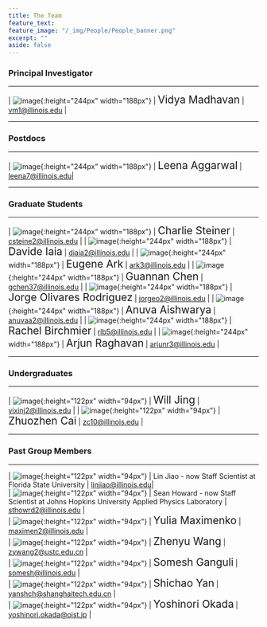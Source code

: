 ```yaml
---
title: The Team
feature_text:
feature_image: "/_img/People/People_banner.png"
excerpt: ""
aside: false
---
```


### Principal Investigator
---

| ![image](/_img/People/Vidya.png "Vidya Madhavan"){:height="244px" width="188px"} |  <span style="font-size:1.5em">Vidya Madhavan</span> | <vm1@illinois.edu> |

---

### Postdocs
---

| ![image](/_img/People/Leena.png "Leena Aggarwal"){:height="244px" width="188px"} |  <span style="font-size:1.5em">Leena Aggarwal</span> | <leena7@illinois.edu>|

---

### Graduate Students

---

| ![image](/_img/People/Charlie.jpg "Charlie Steiner"){:height="244px" width="188px"} |  <span style="font-size:1.5em">Charlie Steiner</span> | <csteine2@illinois.edu> |
| ![image](/_img/People/Davide.jpg "Davide Iaia"){:height="244px" width="188px"} |  <span style="font-size:1.5em">Davide Iaia</span> | <diaia2@illinois.edu> |
| ![image](/_img/People/Eugene.jpg "Eugene Ark"){:height="244px" width="188px"} |  <span style="font-size:1.5em">Eugene Ark</span> | <ark3@illinois.edu> |
| ![image](/_img/People/Guannan.jpg "Guannan Chen"){:height="244px" width="188px"} |  <span style="font-size:1.5em">Guannan Chen</span> | <gchen37@illinois.edu> |
| ![image](/_img/People/Jorge.jpg "Jorge Olivare Rodriguez"){:height="244px" width="188px"} |  <span style="font-size:1.5em">Jorge Olivares Rodriguez</span> | <jorgeo2@illinois.edu> |
| ![image](/_img/People/Anuva.jpg "Anuva Aishwarya"){:height="244px" width="188px"} |  <span style="font-size:1.5em">Anuva Aishwarya</span> | <anuvaa2@illinois.edu> |
| ![image](/_img/People/Rachel.jpg "Rachel Birchmier"){:height="244px" width="188px"} |  <span style="font-size:1.5em">Rachel Birchmier</span> | <rlb5@illinois.edu> |
| ![image](/_img/People/Arjun.png "Arjun Raghavan"){:height="244px" width="188px"} |  <span style="font-size:1.5em">Arjun Raghavan</span> | <arjunr3@illinois.edu> |

---

### Undergraduates

---

| ![image](/_img/People/Will.png "Will Jing"){:height="122px" width="94px"} |  <span style="font-size:1.5em">Will Jing</span> | <yixinj2@illinois.edu> |
| ![image](/_img/People/Zhuozhen.jpg "Zhuozhen Cai"){:height="122px" width="94px"} |  <span style="font-size:1.5em">Zhuozhen Cai</span> | <zc10@illinois.edu> |


---

### Past Group Members

---
| ![image](/_img/People/Lin.jpg "Lin Jiao - now Staff Scientist at FSU"){:height="122px" width="94px"} |  <span style="font-size:1.0em">Lin Jiao - now Staff Scientist at Florida State University</span> | <linjiao@illinois.edu>|<br>
| ![image](/_img/People/Sean.jpg "Sean Howard - now Staff Scientist at Johns Hopkins University Applied Physics Laboratory"){:height="122px" width="94px"} |  <span style="font-size:1.0em">Sean Howard - now Staff Scientist at Johns Hopkins University Applied Physics Laboratory</span> | <sthowrd2@illinois.edu> |<br>
| ![image](/_img/People/Yulia.jpg "Yulia Maximenko"){:height="122px" width="94px"} |  <span style="font-size:1.5em">Yulia Maximenko</span> | <maximen2@illinois.edu> |<br>
| ![image](/_img/People/Zhenyu.jpg "Zhenyu Wang"){:height="122px" width="94px"} |  <span style="font-size:1.5em">Zhenyu Wang</span> | <zywang2@ustc.edu.cn> |<br>
| ![image](/_img/People/Somesh.jpg "Somesh Ganguli"){:height="122px" width="94px"} |  <span style="font-size:1.5em">Somesh Ganguli</span> | <somesh@illinois.edu> |<br>
| ![image](/_img/People/Shichao.jpg "Shichao Yan"){:height="122px" width="94px"} |  <span style="font-size:1.5em">Shichao Yan</span> | <yanshch@shanghaitech.edu.cn> |<br>
| ![image](/_img/People/Yoshi.jpg "Yoshinori Okada"){:height="122px" width="94px"} |  <span style="font-size:1.5em">Yoshinori Okada</span> | <yoshinori.okada@oist.jp> |
